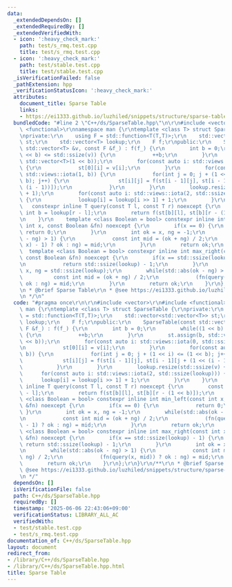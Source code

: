 ```yaml
---
data:
  _extendedDependsOn: []
  _extendedRequiredBy: []
  _extendedVerifiedWith:
  - icon: ':heavy_check_mark:'
    path: test/s_rmq.test.cpp
    title: test/s_rmq.test.cpp
  - icon: ':heavy_check_mark:'
    path: test/stable.test.cpp
    title: test/stable.test.cpp
  _isVerificationFailed: false
  _pathExtension: hpp
  _verificationStatusIcon: ':heavy_check_mark:'
  attributes:
    document_title: Sparse Table
    links:
    - https://ei1333.github.io/luzhiled/snippets/structure/sparse-table.html
  bundledCode: "#line 2 \"C++/ds/SparseTable.hpp\"\n\r\n#include <vector>\r\n#include\
    \ <functional>\r\nnamespace man {\r\ntemplate <class T> struct SparseTable {\r\
    \nprivate:\r\n    using F = std::function<T(T,T)>;\r\n    std::vector<std::vector<T>>\
    \ st;\r\n    std::vector<T> lookup;\r\n    F f;\r\npublic:\r\n    SparseTable(const\
    \ std::vector<T> &v, const F &f_) : f(f_) {\r\n        int b = 0;\r\n        while((1\
    \ << b) <= std::ssize(v)) {\r\n            ++b;\r\n        }\r\n        st.assign(b,\
    \ std::vector<T>(1 << b));\r\n        for(const auto i: std::views::iota(0, std::ssize(v)))\
    \ {\r\n            st[0][i] = v[i];\r\n        }\r\n        for(const auto i:\
    \ std::views::iota(1, b)) {\r\n            for(int j = 0; j + (1 << i) <= (1 <<\
    \ b); j++) {\r\n                st[i][j] = f(st[i - 1][j], st[i - 1][j + (1 <<\
    \ (i - 1))]);\r\n            }\r\n        }\r\n        lookup.resize(std::ssize(v)\
    \ + 1);\r\n        for(const auto i: std::views::iota(2, std::ssize(lookup)))\
    \ {\r\n            lookup[i] = lookup[i >> 1] + 1;\r\n        }\r\n    }\r\n \
    \   constexpr inline T query(const T l, const T r) noexcept {\r\n        const\
    \ int b = lookup[r - l];\r\n        return f(st[b][l], st[b][r - (1 << b)]);\r\
    \n    }\r\n    template <class Boolean = bool> constexpr inline int min_left(const\
    \ int x, const Boolean &fn) noexcept {\r\n        if(x == 0) {\r\n           \
    \ return 0;\r\n        }\r\n        int ok = x, ng = -1;\r\n        while(std::abs(ok\
    \ - ng) > 1) {\r\n            const int mid = (ok + ng) / 2;\r\n            (fn(query(mid,\
    \ x) - 1) ? ok : ng) = mid;\r\n        }\r\n        return ok;\r\n    }\r\n  \
    \  template <class Boolean = bool> constexpr inline int max_right(const int x,\
    \ const Boolean &fn) noexcept {\r\n        if(x == std::ssize(lookup) - 1) {\r\
    \n            return std::ssize(lookup) - 1;\r\n        }\r\n        int ok =\
    \ x, ng = std::ssize(lookup);\r\n        while(std::abs(ok - ng) > 1) {\r\n  \
    \          const int mid = (ok + ng) / 2;\r\n            (fn(query(x, mid)) ?\
    \ ok : ng) = mid;\r\n        }\r\n        return ok;\r\n    }\r\n};\r\n}\r\n/**\r\
    \n * @brief Sparse Table\r\n * @see https://ei1333.github.io/luzhiled/snippets/structure/sparse-table.html\r\
    \n */\n"
  code: "#pragma once\r\n\r\n#include <vector>\r\n#include <functional>\r\nnamespace\
    \ man {\r\ntemplate <class T> struct SparseTable {\r\nprivate:\r\n    using F\
    \ = std::function<T(T,T)>;\r\n    std::vector<std::vector<T>> st;\r\n    std::vector<T>\
    \ lookup;\r\n    F f;\r\npublic:\r\n    SparseTable(const std::vector<T> &v, const\
    \ F &f_) : f(f_) {\r\n        int b = 0;\r\n        while((1 << b) <= std::ssize(v))\
    \ {\r\n            ++b;\r\n        }\r\n        st.assign(b, std::vector<T>(1\
    \ << b));\r\n        for(const auto i: std::views::iota(0, std::ssize(v))) {\r\
    \n            st[0][i] = v[i];\r\n        }\r\n        for(const auto i: std::views::iota(1,\
    \ b)) {\r\n            for(int j = 0; j + (1 << i) <= (1 << b); j++) {\r\n   \
    \             st[i][j] = f(st[i - 1][j], st[i - 1][j + (1 << (i - 1))]);\r\n \
    \           }\r\n        }\r\n        lookup.resize(std::ssize(v) + 1);\r\n  \
    \      for(const auto i: std::views::iota(2, std::ssize(lookup))) {\r\n      \
    \      lookup[i] = lookup[i >> 1] + 1;\r\n        }\r\n    }\r\n    constexpr\
    \ inline T query(const T l, const T r) noexcept {\r\n        const int b = lookup[r\
    \ - l];\r\n        return f(st[b][l], st[b][r - (1 << b)]);\r\n    }\r\n    template\
    \ <class Boolean = bool> constexpr inline int min_left(const int x, const Boolean\
    \ &fn) noexcept {\r\n        if(x == 0) {\r\n            return 0;\r\n       \
    \ }\r\n        int ok = x, ng = -1;\r\n        while(std::abs(ok - ng) > 1) {\r\
    \n            const int mid = (ok + ng) / 2;\r\n            (fn(query(mid, x)\
    \ - 1) ? ok : ng) = mid;\r\n        }\r\n        return ok;\r\n    }\r\n    template\
    \ <class Boolean = bool> constexpr inline int max_right(const int x, const Boolean\
    \ &fn) noexcept {\r\n        if(x == std::ssize(lookup) - 1) {\r\n           \
    \ return std::ssize(lookup) - 1;\r\n        }\r\n        int ok = x, ng = std::ssize(lookup);\r\
    \n        while(std::abs(ok - ng) > 1) {\r\n            const int mid = (ok +\
    \ ng) / 2;\r\n            (fn(query(x, mid)) ? ok : ng) = mid;\r\n        }\r\n\
    \        return ok;\r\n    }\r\n};\r\n}\r\n/**\r\n * @brief Sparse Table\r\n *\
    \ @see https://ei1333.github.io/luzhiled/snippets/structure/sparse-table.html\r\
    \n */"
  dependsOn: []
  isVerificationFile: false
  path: C++/ds/SparseTable.hpp
  requiredBy: []
  timestamp: '2025-06-06 22:43:06+09:00'
  verificationStatus: LIBRARY_ALL_AC
  verifiedWith:
  - test/stable.test.cpp
  - test/s_rmq.test.cpp
documentation_of: C++/ds/SparseTable.hpp
layout: document
redirect_from:
- /library/C++/ds/SparseTable.hpp
- /library/C++/ds/SparseTable.hpp.html
title: Sparse Table
---
```

